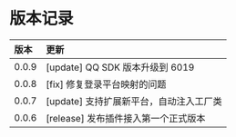 

# 版本记录


|版本|更新|
|:--|:--|
|0.0.9| [update] QQ SDK 版本升级到 6019 |
|0.0.8| [fix] 修复登录平台映射的问题   |
|0.0.7| [update] 支持扩展新平台，自动注入工厂类  | 
|0.0.6| [release] 发布插件接入第一个正式版本    |
